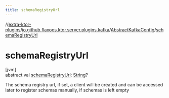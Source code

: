 ```yaml
---
title: schemaRegistryUrl
---
```


//[extra-ktor-plugins](../../../index.md)/[io.github.flaxoos.ktor.server.plugins.kafka](../index.md)/[AbstractKafkaConfig](index.md)/[schemaRegistryUrl](schema-registry-url.md)

# schemaRegistryUrl

[jvm]\
abstract
val [schemaRegistryUrl](schema-registry-url.md): [String](https://kotlinlang.org/api/latest/jvm/stdlib/kotlin/-string/index.md)?

The schema registry url, if set, a client will be created and can be accessed later to register schemas manually, if
schemas is left empty




